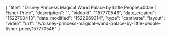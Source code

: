 {
    "title": "Disney Princess Magical Wand Palace by Little People\u00ae | Fisher-Price",
    "description": "",
    "videoid": "157770546",
    "date_created": "1522700413",
    "date_modified": "1522969314",
    "type": "captivate",
    "layout": "video",
    "url": "\/v\/disney-princess-magical-wand-palace-by-little-people-fisher-price\/157770546"
}